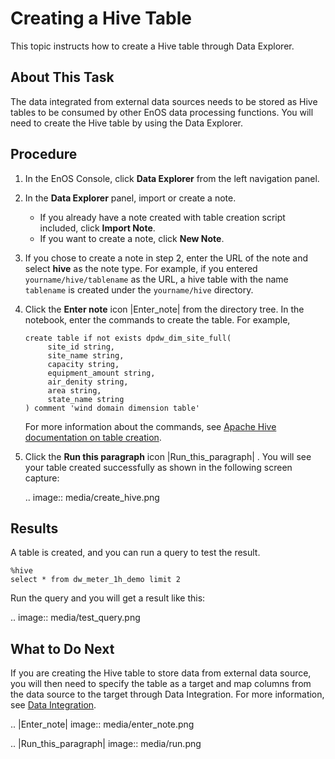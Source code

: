 # Creating a Hive Table

This topic instructs how to create a Hive table through Data Explorer.


## About This Task
The data integrated from external data sources needs to be stored as Hive tables to be consumed by other EnOS data processing functions. You will need to create the Hive table by using the Data Explorer.

## Procedure

1. In the EnOS Console, click **Data Explorer** from the left navigation panel.

2. In the **Data Explorer** panel, import or create a note.

   - If you already have a note created with table creation script included, click **Import Note**.
   - If you want to create a note, click **New Note**.

3. If you chose to create a note in step 2, enter the URL of the note and select **hive** as the note type. For example, if you entered `yourname/hive/tablename` as the URL, a hive table with the name `tablename` is created under the `yourname/hive` directory.

3. Click the **Enter note** icon |Enter_note| from the directory tree. In the notebook, enter the commands to create the table. For example,

   ```
   create table if not exists dpdw_dim_site_full(
	    site_id string,
	    site_name string,
	    capacity string,
	    equipment_amount string,
	    air_denity string,
	    area string,
	    state_name string
   ) comment 'wind domain dimension table'
   ```

   For more information about the commands, see [Apache Hive documentation on table creation](https://cwiki.apache.org/confluence/display/Hive/LanguageManual+DDL#LanguageManualDDL-CreateTable).


4. Click the **Run this paragraph** icon |Run_this_paragraph| . You will see your table created successfully as shown in the following screen capture:

   .. image:: media/create_hive.png


## Results
A table is created, and you can run a query to test the result.

```
%hive
select * from dw_meter_1h_demo limit 2
```

Run the query and you will get a result like this:

.. image:: media/test_query.png

## What to Do Next

If you are creating the Hive table to store data from external data source, you will then need to specify the table as a target and map columns from the data source to the target through Data Integration. For more information, see [Data Integration](../data_integration/index.html).

.. |Enter_note| image:: media/enter_note.png

.. |Run_this_paragraph| image:: media/run.png

<!--end-->
